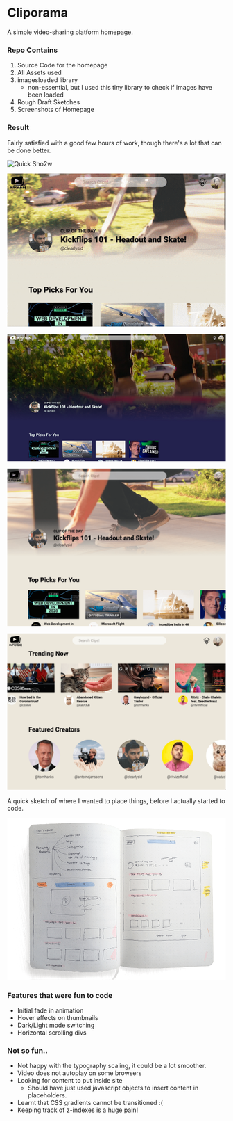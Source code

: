 # Cliporama
A simple video-sharing platform homepage.

### Repo Contains
1. Source Code for the homepage
2. All Assets used
3. imagesloaded library
    - non-essential, but I used this tiny library to check if images have been loaded
4. Rough Draft Sketches
5. Screenshots of Homepage

### Result
Fairly satisfied with a good few hours of work, though there's a lot that can be done better.

![Quick Sho2w](https://im7.ezgif.com/tmp/ezgif-7-3c7a194c059b.gif)

![Quick Show](submission/final.gif)

![Desktop Homepage](submission/dark-home.jpg)

![Lovely Lightmode](submission/light-mode.png)

![Horizontal Scrolling](submission/horizontal-scrolling.png)

A quick sketch of where I wanted to place things, before I actually started to code.

![Wireframe](submission/wireframe.png)


### Features that were fun to code
* Initial fade in animation
* Hover effects on thumbnails
* Dark/Light mode switching
* Horizontal scrolling divs

### Not so fun..
* Not happy with the typography scaling, it could be a lot smoother.
* Video does not autoplay on some browsers
* Looking for content to put inside site
  * Should have just used javascript objects to insert content in placeholders.
* Learnt that CSS gradients cannot be transitioned :(
* Keeping track of z-indexes is a huge pain!


